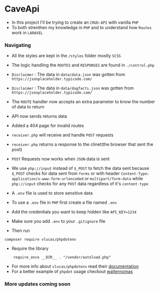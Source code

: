 # CaveApi
- In this project I'll be trying to create an `CRUD-API` with vanilla `PHP` 
- To both strenthen my knowledge in `PHP` and to understand how `Routes` work in `LARAVEL`
### Navigating 
- All the styles are kept in the `/styles` folder mostly `SCSS`

- The logic handling the `ROUTES` and `RESPONSES` are found in `./control.php`

- `Disclaimer` : The data in `data/data.json` was gotten from `https://jsonplaceholder.typicode.com/`
- `Disclaimer` : The data in `data/dogfacts.json` was gotten from `https://jsonplaceholder.typicode.com/`

- The `ROUTE` handler now accepts an extra parameter to know the number of data to return
- API now sends returns data
- Added a 404 page for invalid routes
- `receiver.php` will receive and handle `POST` requests
- `receiver.php` returns a response to the clinet(the browser that sent the post)
- `POST` Requests now works when `JSON` data is sent 

- We use `php://input` instead of `$_POST` to fetch the data sent because `$_POST` checks for data sent from `forms` or with header `Content-Type: application/x-www-form-urlencoded` or `multipart/form-data`
while `php://input` checks for any `POST` data regardless of it's `content-type`
- A `.env` file is used to store sensitive data
- To use a `.env` file in `PHP` first create a file named `.env`
- Add the credentials you want to keep hidden like `API_KEY=1234`
- Make sure you add `.env` to your `.gitignore` file
- Then run 
```
composer require vlucas/phpdotenv
```
- Require the library
```
    require_once __DIR__ . "/vendor/autoload.php"
```
- For more info about `vlucas/phpdotenv` read their [documentation]("https://github.com/vlucas/phpdotenv/blob/master/README.md?)
- For a better example of `phpdot` usage checkout [walternomas]("https://github.dev/walternomas/send_email_with_php")


### More updates coming soon